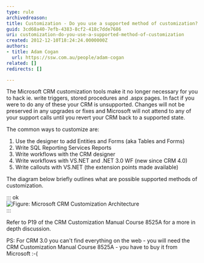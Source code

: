 ```yaml
---
type: rule
archivedreason: 
title: Customization - Do you use a supported method of customization?
guid: 3cd68a40-7efb-4383-8cf2-418c7dde7686
uri: customization-do-you-use-a-supported-method-of-customization
created: 2012-12-10T18:24:24.0000000Z
authors:
- title: Adam Cogan
  url: https://ssw.com.au/people/adam-cogan
related: []
redirects: []

---
```


The Microsoft CRM customization tools make it no longer necessary for you to hack           ie. write triggers, stored procedures and .aspx pages. In fact if you were to do           any of these your CRM is unsupported. Changes will not be preserved in any upgrades           or fixes and Microsoft will not attend to any of your support calls until you revert           your CRM back to a supported state.

<!--endintro-->

The common ways to customize are:

1. Use the designer to add Entities and Forms (aka Tables and Forms)
2. Write SQL Reporting Services Reports
3. Write workflows with the CRM designer
4. Write workflows with VS.NET and .NET 3.0 WF (new since CRM 4.0)
5. Write callouts with VS.NET (the extension points made available)


The diagram below briefly outlines what are possible supported methods of customization.

::: ok  
![Figure: Microsoft CRM Customization Architecture](CRM\_Customization\_Architecture.JPG)  
:::

Refer to P19 of the CRM Customization Manual Course 8525A for a more in depth discussion.

PS: For CRM 3.0 you can't find everything on the web - you will need the CRM Customization Manual Course 8525A - you have to buy it from Microsoft :-(
